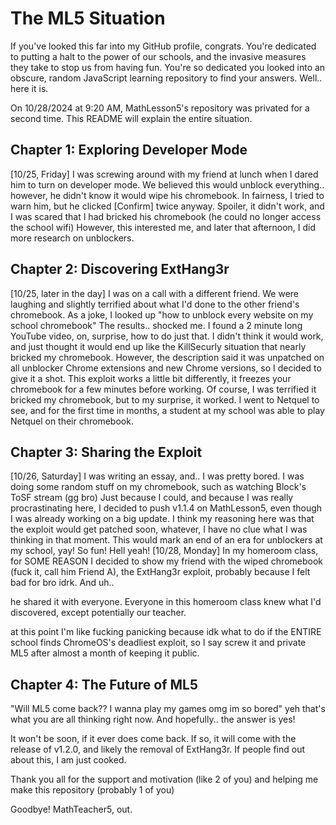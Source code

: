 # The ML5 Situation
If you've looked this far into my GitHub profile, congrats. You're dedicated to putting a halt to the power of our schools, and the invasive measures they take to stop us from having fun. You're so dedicated you looked into an obscure, random JavaScript learning repository to find your answers. Well.. here it is.

On 10/28/2024 at 9:20 AM, MathLesson5's repository was privated for a second time. This README will explain the entire situation.
## Chapter 1: Exploring Developer Mode 
[10/25, Friday] I was screwing around with my friend at lunch when I dared him to turn on developer mode. We believed this would unblock everything.. however, he didn't know it would wipe his chromebook. In fairness, I tried to warn him, but he clicked [Confirm] twice anyway. Spoiler, it didn't work, and I was scared that I had bricked his chromebook (he could no longer access the school wifi)
However, this interested me, and later that afternoon, I did more research on unblockers.
## Chapter 2: Discovering ExtHang3r
[10/25, later in the day] I was on a call with a different friend. We were laughing and slightly terrified about what I'd done to the other friend's chromebook. As a joke, I looked up "how to unblock every website on my school chromebook" The results.. shocked me.
I found a 2 minute long YouTube video, on, surprise, how to do just that. I didn't think it would work, and just thought it would end up like the KillSecurly situation that nearly bricked my chromebook. However, the description said it was unpatched on all unblocker Chrome extensions and new Chrome versions, so I decided to give it a shot. This exploit works a little bit differently, it freezes your chromebook for a few minutes before working. Of course, I was terrified it bricked my chromebook, but to my surprise, it worked. I went to Netquel to see, and for the first time in months, a student at my school was able to play Netquel on their chromebook.
## Chapter 3: Sharing the Exploit
[10/26, Saturday] I was writing an essay, and.. I was pretty bored. I was doing some random stuff on my chromebook, such as watching Block's ToSF stream (gg bro) Just because I could, and because I was really procrastinating here, I decided to push v1.1.4 on MathLesson5, even though I was already working on a big update. I think my reasoning here was that the exploit would get patched soon, whatever, I have no clue what I was thinking in that moment. This would mark an end of an era for unblockers at my school, yay! So fun! Hell yeah!
[10/28, Monday] In my homeroom class, for SOME REASON I decided to show my friend with the wiped chromebook (fuck it, call him Friend A), the ExtHang3r exploit, probably because I felt bad for bro idrk. And uh..

he shared it with everyone.
Everyone in this homeroom class knew what I'd discovered, except potentially our teacher.

at this point I'm like fucking panicking because idk what to do if the ENTIRE school finds ChromeOS's deadliest exploit, so I say screw it and private ML5 after almost a month of keeping it public.
## Chapter 4: The Future of ML5
"Will ML5 come back?? I wanna play my games omg im so bored" yeh that's what you are all thinking right now. And hopefully.. the answer is yes!

It won't be soon, if it ever does come back. If so, it will come with the release of v1.2.0, and likely the removal of ExtHang3r. If people find out about this, I am just cooked.

Thank you all for the support and motivation (like 2 of you) and helping me make this repository (probably 1 of you)

Goodbye! MathTeacher5, out.
